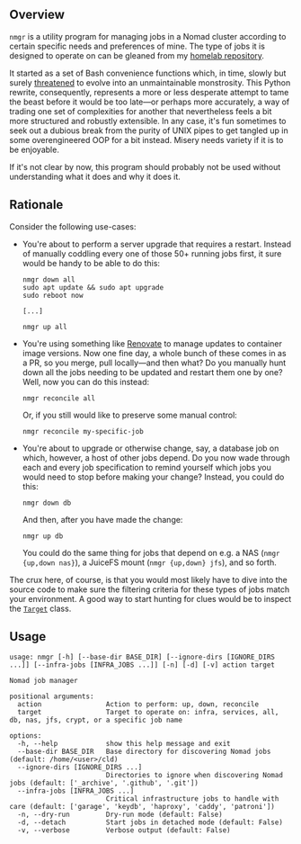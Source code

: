 ## Overview

`nmgr` is a utility program for managing jobs in a Nomad cluster according to certain specific needs and preferences of mine. The type of jobs it is designed to operate on can be gleaned from my [homelab repository](https://github.com/cycneuramus/homelab).

It started as a set of Bash convenience functions which, in time, slowly but surely [threatened](https://github.com/cycneuramus/nmgr/blob/bash-legacy/nmgr) to evolve into an unmaintainable monstrosity. This Python rewrite, consequently, represents a more or less desperate attempt to tame the beast before it would be too late—or perhaps more accurately, a way of trading one set of complexities for another that nevertheless feels a bit more structured and robustly extensible. In any case, it's fun sometimes to seek out a dubious break from the purity of UNIX pipes to get tangled up in some overengineered OOP for a bit instead. Misery needs variety if it is to be enjoyable.

If it's not clear by now, this program should probably not be used without understanding what it does and why it does it.

## Rationale

Consider the following use-cases:

+ You're about to perform a server upgrade that requires a restart. Instead of manually coddling every one of those 50+ running jobs first, it sure would be handy to be able to do this:

    ```
    nmgr down all
    sudo apt update && sudo apt upgrade
    sudo reboot now

    [...]

    nmgr up all
    ```

+ You're using something like [Renovate](https://renovatebot.com) to manage updates to container image versions. Now one fine day, a whole bunch of these comes in as a PR, so you merge, pull locally—and then what? Do you manually hunt down all the jobs needing to be updated and restart them one by one? Well, now you can do this instead:

    `nmgr reconcile all`

    Or, if you still would like to preserve some manual control:

    `nmgr reconcile my-specific-job`

+ You're about to upgrade or otherwise change, say, a database job on which, however, a host of other jobs depend. Do you now wade through each and every job specification to remind yourself which jobs you would need to stop before making your change? Instead, you could do this:

    `nmgr down db`

    And then, after you have made the change:

    `nmgr up db`

    You could do the same thing for jobs that depend on e.g. a NAS (`nmgr {up,down nas}`), a JuiceFS mount (`nmgr {up,down} jfs`), and so forth.

The crux here, of course, is that you would most likely have to dive into the source code to make sure the filtering criteria for these types of jobs match your environment. A good way to start hunting for clues would be to inspect the [`Target`](https://github.com/cycneuramus/nmgr/blob/914128b12d69439cff151c35a48392fea2fb9753/nmgr#L216-L235) class.

## Usage

```
usage: nmgr [-h] [--base-dir BASE_DIR] [--ignore-dirs [IGNORE_DIRS ...]] [--infra-jobs [INFRA_JOBS ...]] [-n] [-d] [-v] action target

Nomad job manager

positional arguments:
  action                Action to perform: up, down, reconcile
  target                Target to operate on: infra, services, all, db, nas, jfs, crypt, or a specific job name

options:
  -h, --help            show this help message and exit
  --base-dir BASE_DIR   Base directory for discovering Nomad jobs (default: /home/<user>/cld)
  --ignore-dirs [IGNORE_DIRS ...]
                        Directories to ignore when discovering Nomad jobs (default: ['_archive', '.github', '.git'])
  --infra-jobs [INFRA_JOBS ...]
                        Critical infrastructure jobs to handle with care (default: ['garage', 'keydb', 'haproxy', 'caddy', 'patroni'])
  -n, --dry-run         Dry-run mode (default: False)
  -d, --detach          Start jobs in detached mode (default: False)
  -v, --verbose         Verbose output (default: False)
```
